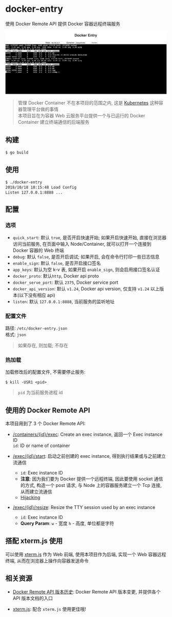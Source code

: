 # docker-entry

使用 Docker Remote API 提供 Docker 容器远程终端服务


![Show Docker Entry Setup](https://github.com/MwumLi/docker-entry/raw/master/static/imgs/screenshot.png)

> 管理 Docker Container 不在本项目的范围之内, 这是 [Kubernetes](https://kubernetes.io/) 这种容器管理平台做的事情  
> 本项目旨在为容器 Web 云服务平台提供一个与已运行的 Docker Container 建立终端通信的后端服务  

## 构建

	$ go build

## 使用

	$ ./docker-entry
	2018/10/18 18:15:48 Load Config
	Listen 127.0.0.1:8888 ...

## 配置

### 选项

* `quick_start`: 默认 `true`, 是否开启快速开始; 如果开启快速开始, 直接在浏览器访问当前服务, 在页面中输入 Node/Container, 就可以打开一个连接到 Docker 容器的 Web 终端  
* `debug`: 默认 `false`, 是否开启调试; 如果开启, 会在命令行打印一些日志信息
* `enable_sign`: 默认 `false`, 是否开启接口签名
* `app_keys`: 默认为空 k-v 表, 如果开启 `enable_sign`, 则会启用接口签名认证
* `docker_proto`: 默认`http`, Docker api proto  
* `docker_serve_port`: 默认 `2375`, Docker service port  
* `docker_api_version`: 默认 `v1.24`, Docker api version, 仅支持 `v1.24` 以上版本(以下没有相应 api)  
* `listen`: 默认 `127.0.0.1:8888`, 当前服务的监听地址  

### 配置文件

路径: `/etc/docker-entry.json`  
格式: `json`  

> 如果存在, 则加载; 不存在

### 热加载

加载修改后的配置文件, 不需要停止服务:  

	$ kill -USR1 <pid>

> `pid` 为当前服务进程 id

## 使用的 Docker Remote API

本项目用到了 3 个 Docker Remote API:  

* [/containers/{id}/exec](https://docs.docker.com/engine/api/v1.33/#operation/ContainerExec): Create an exec instance, 返回一个 Exec instance ID  
  `id`: ID or name of container  

* [/exec/{id}/start](https://docs.docker.com/engine/api/v1.33/#operation/ExecStart): 启动之前创建的 exec instance, 得到执行结果或与之前建立流通信  
  * `id`:	Exec instance ID
  * **注意**: 因为我们要为 Docker 提供一个远程终端, 因此要使用 socket 通信的方式, 构造一个 post 请求, 与 Node 上的容器服务建立一个 Tcp 连接, 从而建立流通信  
  * [Hijacking](https://docs.docker.com/engine/api/v1.26/#operation/ContainerAttach)  

* [/exec/{id}/resize](https://docs.docker.com/engine/api/v1.33/#operation/ExecResize): Resize the TTY session used by an exec instance  
  * `id`:	Exec instance ID  
  * **Query Param**: `w` - 宽度 `h` - 高度, 单位都是字符  

## 搭配 xterm.js 使用

可以使用 [xterm.js](https://github.com/xtermjs/xterm.js/)  作为 Web 前端, 使用本项目作为后端, 实现一个 Web 容器远程终端, 从而在浏览器上操作向容器发送命令  

## 相关资源

* [Docker Remote API 版本历史](https://docs.docker.com/engine/api/version-history/): Docker Remote API 版本变更, 并提供各个 API 版本文档的入口  

* [xterm.js](https://github.com/xtermjs/xterm.js/): 配合 `xterm.js` 使用更佳哦!  
